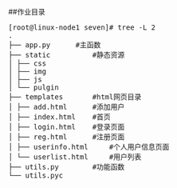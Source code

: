 ##作业目录
<pre>
[root@linux-node1 seven]# tree -L 2
.
├── app.py 		#主函数
├── static  		#静态资源
│ ├── css  
│ ├── img  
│ ├── js  
│ └── pulgin
├── templates   	#html网页目录
│ ├── add.html  	#添加用户   
│ ├── index.html 	#首页  
│ ├── login.html 	#登录页面  
│ ├── reg.html  	#注册页面  
│ ├── userinfo.html  	#个人用户信息页面  
│ └── userlist.html  	#用户列表
├── utils.py  		#功能函数
└── utils.pyc
